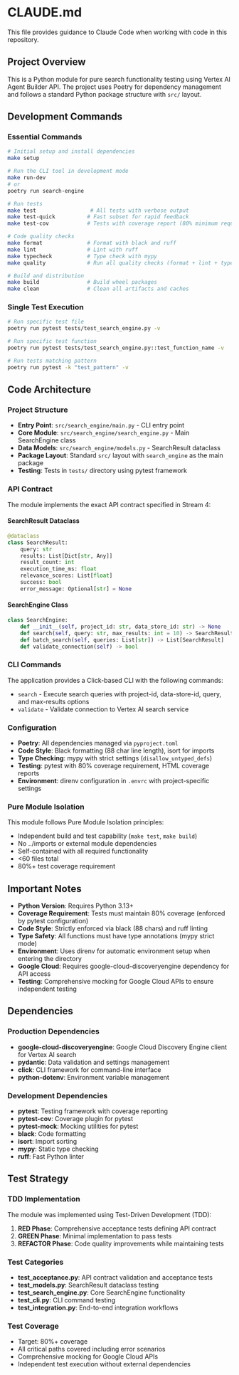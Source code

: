 # CLAUDE.md

This file provides guidance to Claude Code when working with code in this repository.

## Project Overview

This is a Python module for pure search functionality testing using Vertex AI Agent Builder API. The project uses Poetry for dependency management and follows a standard Python package structure with `src/` layout.

## Development Commands

### Essential Commands
```bash
# Initial setup and install dependencies
make setup

# Run the CLI tool in development mode
make run-dev
# or
poetry run search-engine

# Run tests
make test                 # All tests with verbose output
make test-quick          # Fast subset for rapid feedback
make test-cov            # Tests with coverage report (80% minimum required)

# Code quality checks
make format              # Format with black and ruff
make lint                # Lint with ruff
make typecheck           # Type check with mypy
make quality             # Run all quality checks (format + lint + typecheck)

# Build and distribution
make build               # Build wheel packages
make clean               # Clean all artifacts and caches
```

### Single Test Execution
```bash
# Run specific test file
poetry run pytest tests/test_search_engine.py -v

# Run specific test function
poetry run pytest tests/test_search_engine.py::test_function_name -v

# Run tests matching pattern
poetry run pytest -k "test_pattern" -v
```

## Code Architecture

### Project Structure
- **Entry Point**: `src/search_engine/main.py` - CLI entry point
- **Core Module**: `src/search_engine/search_engine.py` - Main SearchEngine class
- **Data Models**: `src/search_engine/models.py` - SearchResult dataclass
- **Package Layout**: Standard `src/` layout with `search_engine` as the main package
- **Testing**: Tests in `tests/` directory using pytest framework

### API Contract
The module implements the exact API contract specified in Stream 4:

#### SearchResult Dataclass
```python
@dataclass
class SearchResult:
    query: str
    results: List[Dict[str, Any]]
    result_count: int
    execution_time_ms: float
    relevance_scores: List[float]
    success: bool
    error_message: Optional[str] = None
```

#### SearchEngine Class
```python
class SearchEngine:
    def __init__(self, project_id: str, data_store_id: str) -> None
    def search(self, query: str, max_results: int = 10) -> SearchResult
    def batch_search(self, queries: List[str]) -> List[SearchResult]
    def validate_connection(self) -> bool
```

### CLI Commands
The application provides a Click-based CLI with the following commands:
- `search` - Execute search queries with project-id, data-store-id, query, and max-results options
- `validate` - Validate connection to Vertex AI search service

### Configuration
- **Poetry**: All dependencies managed via `pyproject.toml`
- **Code Style**: Black formatting (88 char line length), isort for imports
- **Type Checking**: mypy with strict settings (`disallow_untyped_defs`)
- **Testing**: pytest with 80% coverage requirement, HTML coverage reports
- **Environment**: direnv configuration in `.envrc` with project-specific settings

### Pure Module Isolation
This module follows Pure Module Isolation principles:
- Independent build and test capability (`make test`, `make build`)
- No ../imports or external module dependencies
- Self-contained with all required functionality
- <60 files total
- 80%+ test coverage requirement

## Important Notes

- **Python Version**: Requires Python 3.13+
- **Coverage Requirement**: Tests must maintain 80% coverage (enforced by pytest configuration)
- **Code Style**: Strictly enforced via black (88 chars) and ruff linting
- **Type Safety**: All functions must have type annotations (mypy strict mode)
- **Environment**: Uses direnv for automatic environment setup when entering the directory
- **Google Cloud**: Requires google-cloud-discoveryengine dependency for API access
- **Testing**: Comprehensive mocking for Google Cloud APIs to ensure independent testing

## Dependencies

### Production Dependencies
- **google-cloud-discoveryengine**: Google Cloud Discovery Engine client for Vertex AI search
- **pydantic**: Data validation and settings management
- **click**: CLI framework for command-line interface
- **python-dotenv**: Environment variable management

### Development Dependencies
- **pytest**: Testing framework with coverage reporting
- **pytest-cov**: Coverage plugin for pytest
- **pytest-mock**: Mocking utilities for pytest
- **black**: Code formatting
- **isort**: Import sorting
- **mypy**: Static type checking
- **ruff**: Fast Python linter

## Test Strategy

### TDD Implementation
The module was implemented using Test-Driven Development (TDD):
1. **RED Phase**: Comprehensive acceptance tests defining API contract
2. **GREEN Phase**: Minimal implementation to pass tests
3. **REFACTOR Phase**: Code quality improvements while maintaining tests

### Test Categories
- **test_acceptance.py**: API contract validation and acceptance tests
- **test_models.py**: SearchResult dataclass testing
- **test_search_engine.py**: Core SearchEngine functionality
- **test_cli.py**: CLI command testing
- **test_integration.py**: End-to-end integration workflows

### Test Coverage
- Target: 80%+ coverage
- All critical paths covered including error scenarios
- Comprehensive mocking for Google Cloud APIs
- Independent test execution without external dependencies
